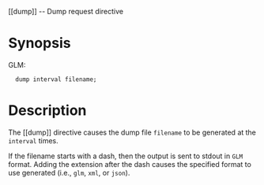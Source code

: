 [[dump]] -- Dump request directive

# Synopsis
GLM:
~~~
  dump interval filename;
~~~

# Description
The [[dump]] directive causes the dump file `filename` to be generated at the `interval` times. 

If the filename starts with a dash, then the output is sent to stdout in `GLM` format.  Adding the extension after the dash causes the specified format to use generated (i.e., `glm`, `xml`, or `json`).
